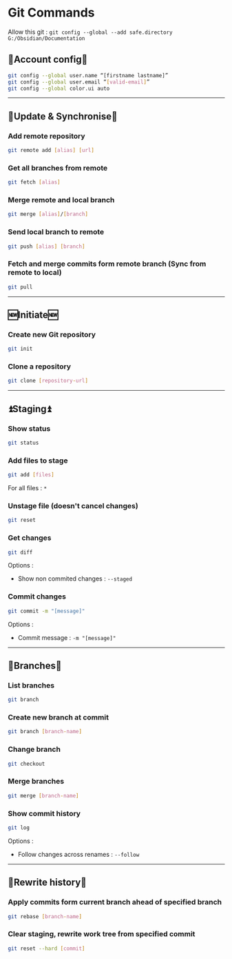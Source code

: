 # Git Commands

Allow this git : ``git config --global --add safe.directory G:/Obsidian/Documentation ``

## 👤Account config👤

```bash
git config --global user.name “[firstname lastname]”
git config --global user.email “[valid-email]”
git config --global color.ui auto
```

---

## 🔄Update & Synchronise🔄

### Add remote repository

```bash 
git remote add [alias] [url]
```

### Get all branches from remote

```bash
git fetch [alias]
```

### Merge remote and local branch

```bash
git merge [alias]/[branch]
```

### Send local branch to remote

```bash
git push [alias] [branch]
```

### Fetch and merge commits form remote branch (Sync from remote to local)

```bash
git pull
```

---

## 🆕Initiate🆕

### Create new Git repository

```bash
git init
```

### Clone a repository

```bash
git clone [repository-url]
```

---

## ⏫Staging⏫

### Show status

```bash
git status
```

### Add files to stage

```bash
git add [files]
```

For all files : ``*``

### Unstage file (doesn't cancel changes)

```bash
git reset
```

### Get changes

```bash
git diff
```

Options : 
- Show non commited changes : ``--staged``

### Commit changes

```bash
git commit -m "[message]"
```

Options : 
- Commit message : ``-m "[message]"``

---

## 🔀Branches🔀 

### List branches

```bash
git branch
```

### Create new branch at commit

```bash
git branch [branch-name]
```

### Change branch

```bash
git checkout
```

### Merge branches

```bash
git merge [branch-name]
```

### Show commit history

```bash
git log
```

Options :
- Follow changes across renames : ``--follow``

---

## 📜Rewrite history📜

### Apply commits form current branch ahead of specified branch

```bash
git rebase [branch-name]
```

### Clear staging, rewrite work tree from specified commit

```bash
git reset --hard [commit]
```
